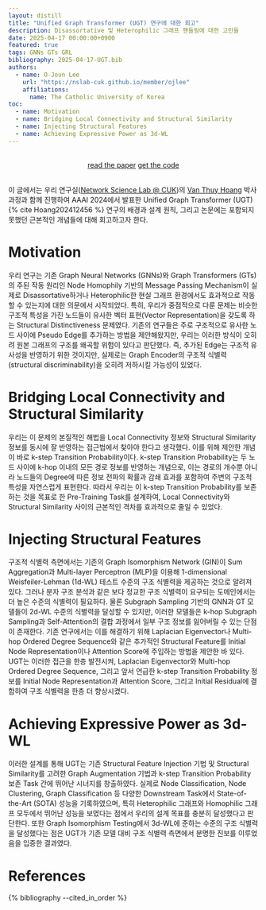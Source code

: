 ```yaml
---
layout: distill
title: "Unified Graph Transformer (UGT) 연구에 대한 회고"
description: Disassortative 및 Heterophilic 그래프 핸들링에 대한 고민들
date: 2025-04-17 00:00:00+0900
featured: true
tags: GNNs GTs GRL
bibliography: 2025-04-17-UGT.bib
authors:
  - name: O-Joun Lee
    url: "https://nslab-cuk.github.io/member/ojlee"
    affiliations:
      name: The Catholic University of Korea
toc:
  - name: Motivation
  - name: Bridging Local Connectivity and Structural Similarity 
  - name: Injecting Structural Features
  - name: Achieving Expressive Power as 3d-WL
---
```


<br/>
<div style="display: block; margin-left: auto; margin-right: auto; width:100%; text-align:center;">
  <a href="https://doi.org/10.1609/aaai.v38i11.29138" class="btn btn--primary">read the paper</a> 
  <a href="https://github.com/NSLab-CUK/Unified-Graph-Transformer" class="btn btn--primary">get the code</a> 
</div> <br/>

이 글에서는 우리 연구실([Network Science Lab @ CUK](https://nslab-cuk.github.io/))의 [Van Thuy Hoang](https://nslab-cuk.github.io/member/hoangvanthuy90) 박사과정과 함께 진행하여 AAAI 2024에서 발표한 Unified Graph Transformer (UGT) {% cite Hoang202412456 %} 연구의 배경과 설계 원칙, 그리고 논문에는 포함되지 못했던 근본적인 개념들에 대해 회고하고자 한다.

# Motivation

우리 연구는 기존 Graph Neural Networks (GNNs)와 Graph Transformers (GTs)의 주된 작동 원리인 Node Homophily 기반의 Message Passing Mechanism이 실제로 Disassortative하거나 Heterophilic한 현실 그래프 환경에서도 효과적으로 작동할 수 있는지에 대한 의문에서 시작되었다. 특히, 우리가 중점적으로 다룬 문제는 비슷한 구조적 특성을 가진 노드들이 유사한 벡터 표현(Vector Representation)을 갖도록 하는 Structural Distinctiveness 문제였다. 기존의 연구들은 주로 구조적으로 유사한 노드 사이에 Pseudo Edge를 추가하는 방법을 제안해왔지만, 우리는 이러한 방식이 오히려 원본 그래프의 구조를 왜곡할 위험이 있다고 판단했다. 즉, 추가된 Edge는 구조적 유사성을 반영하기 위한 것이지만, 실제로는 Graph Encoder의 구조적 식별력(structural discriminability)을 오히려 저하시킬 가능성이 있었다.

# Bridging Local Connectivity and Structural Similarity 

우리는 이 문제의 본질적인 해법을 Local Connectivity 정보와 Structural Similarity 정보를 동시에 잘 반영하는 접근법에서 찾아야 한다고 생각했다. 이를 위해 제안한 개념이 바로 k-step Transition Probability이다. k-step Transition Probability는 두 노드 사이에 k-hop 이내의 모든 경로 정보를 반영하는 개념으로, 이는 경로의 개수뿐 아니라 노드들의 Degree에 따른 정보 전파의 확률과 감쇄 효과를 포함하여 주변의 구조적 특성을 자연스럽게 표현한다. 따라서 우리는 이 k-step Transition Probability를 보존하는 것을 목표로 한 Pre-Training Task를 설계하여, Local Connectivity와 Structural Similarity 사이의 근본적인 격차를 효과적으로 줄일 수 있었다.

# Injecting Structural Features

구조적 식별력 측면에서는 기존의 Graph Isomorphism Network (GIN)이 Sum Aggregation과 Multi-layer Perceptron (MLP)을 이용해 1-dimensional Weisfeiler-Lehman (1d-WL) 테스트 수준의 구조 식별력을 제공하는 것으로 알려져 있다. 그러나 분자 구조 분석과 같은 보다 정교한 구조 식별력이 요구되는 도메인에서는 더 높은 수준의 식별력이 필요하다. 물론 Subgraph Sampling 기반의 GNN과 GT 모델들이 2d-WL 수준의 식별력을 달성할 수 있지만, 이러한 모델들은 k-hop Subgraph Sampling과 Self-Attention의 결합 과정에서 일부 구조 정보를 잃어버릴 수 있는 단점이 존재한다. 기존 연구에서는 이를 해결하기 위해 Laplacian Eigenvector나 Multi-hop Ordered Degree Sequence와 같은 추가적인 Structural Feature를 Initial Node Representation이나 Attention Score에 주입하는 방법을 제안한 바 있다. UGT는 이러한 접근을 한층 발전시켜, Laplacian Eigenvector와 Multi-hop Ordered Degree Sequence, 그리고 앞서 언급한 k-step Transition Probability 정보를 Initial Node Representation과 Attention Score, 그리고 Initial Residual에 결합하여 구조 식별력을 한층 더 향상시켰다.

# Achieving Expressive Power as 3d-WL

이러한 설계를 통해 UGT는 기존 Structural Feature Injection 기법 및 Structural Similarity를 고려한 Graph Augmentation 기법과 k-step Transition Probability 보존 Task 간에 뛰어난 시너지를 창출하였다. 실제로 Node Classification, Node Clustering, Graph Classification 등 다양한 Downstream Task에서 State-of-the-Art (SOTA) 성능을 기록하였으며, 특히 Heterophilic 그래프와 Homophilic 그래프 모두에서 뛰어난 성능을 보였다는 점에서 우리의 설계 목표를 충분히 달성했다고 판단한다. 또한 Graph Isomorphism Testing에서 3d-WL에 준하는 수준의 구조 식별력을 달성했다는 점은 UGT가 기존 모델 대비 구조 식별력 측면에서 분명한 진보를 이루었음을 입증한 결과였다.

# References

{% bibliography --cited_in_order %}
